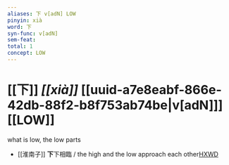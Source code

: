 ```yaml
---
aliases: 下 v[adN] LOW
pinyin: xià
word: 下
syn-func: v[adN]
sem-feat: 
total: 1
concept: LOW 
---
```

# [[下]] *[[xià]]*  [[uuid-a7e8eabf-866e-42db-88f2-b8f753ab74be|v[adN]]] [[LOW]]
what is low, the low parts
 - [[淮南子]] **下**下相臨 / the high and the low approach each other[HXWD](https://hxwd.org/textview.html?location=KR3j0010_tls_013-22a.37)